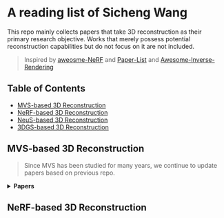 # A reading list of Sicheng Wang

This repo mainly collects papers that take 3D reconstruction as their primary research objective. Works that merely possess potential reconstruction capabilities but do not focus on it are not included.

> Inspired by [aweosme-NeRF](https://github.com/awesome-NeRF/awesome-NeRF) and [Paper-List](https://github.com/YanjieZe/Paper-List?tab=readme-ov-file) and [Awesome-Inverse-Rendering
](https://github.com/ingra14m/Awesome-Inverse-Rendering?tab=readme-ov-file#nerf-based-inverse-rendering)


## Table of Contents
- [MVS-based 3D Reconstruction](#mvs-based-3d-reconstruction)
- [NeRF-based 3D Reconstruction](#nerf-based-3d-reconstruction)
- [NeuS-based 3D Reconstruction](#neus-based-3d-reconstruction)
- [3DGS-based 3D Reconstruction](#3dgs-based-3d-reconstruction)



## MVS-based 3D Reconstruction
> Since MVS has been studied for many years, we continue to update papers based on previous repo.
<details>
<summary><b>Papers</b></summary>

#### Before Papers  
- [Awesome-MVS](https://github.com/walsvid/Awesome-MVS)

#### ICG-MVSNet: Learning Intra-view and Cross-view Relationships for Guidance in Multi-View Stereo
- Pulication: ICME 2025
- [paper](https://arxiv.org/pdf/2503.21525) [code](https://github.com/YuhsiHu/ICG-MVSNet)

</details>


## NeRF-based 3D Reconstruction
